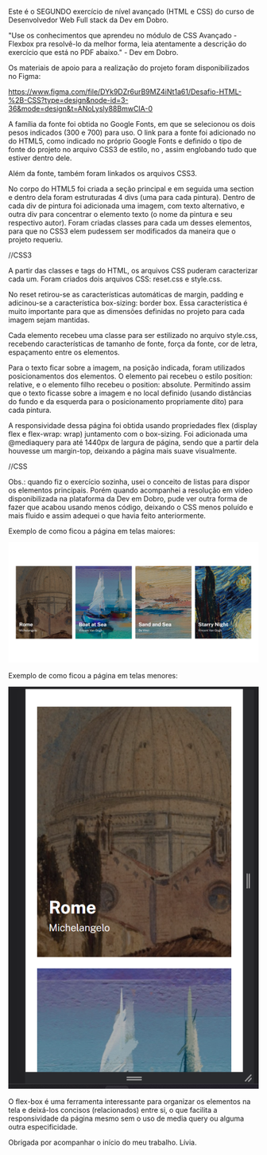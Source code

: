 Este é o SEGUNDO exercício de nível avançado (HTML e CSS) do curso de Desenvolvedor Web Full stack da Dev em Dobro.

"Use os conhecimentos que aprendeu no módulo de CSS Avançado - Flexbox pra resolvê-lo da melhor forma, leia atentamente a descrição do exercício que está no PDF abaixo." - Dev em Dobro.

Os materiais de apoio para a realização do projeto foram disponibilizados no Figma:

https://www.figma.com/file/DYk9DZr6urB9MZ4iNt1a61/Desafio-HTML-%2B-CSS?type=design&node-id=3-36&mode=design&t=ANoLysly88BmwCIA-0

<head>
A família da fonte foi obtida no Google Fonts, em que se selecionou os dois pesos indicados (300 e 700) para uso. O link para a fonte foi adicionado no do HTML5, como indicado no próprio Google Fonts e definido o tipo de fonte do projeto no arquivo CSS3 de estilo, no , assim englobando tudo que estiver dentro dele.

Além da fonte, também foram linkados os arquivos CSS3.
</head>

<body>

No corpo do HTML5 foi criada a seção principal e em seguida uma section e dentro dela foram estruturadas 4 divs (uma para cada pintura).
Dentro de cada div de pintura foi adicionada uma imagem, com texto alternativo, e outra div para concentrar o elemento texto (o nome da pintura e seu respectivo autor).
Foram criadas classes para cada um desses elementos, para que no CSS3 elem pudessem ser modificados da maneira que o projeto requeriu.

</body>

//CSS3

A partir das classes e tags do HTML, os arquivos CSS puderam caracterizar cada um.
Foram criados dois arquivos CSS: reset.css e style.css.

No reset retirou-se as características automáticas de margin, padding e adicinou-se a característica box-sizing: border box. Essa característica é muito importante para que as dimensões definidas no projeto para cada imagem sejam mantidas.

Cada elemento recebeu uma classe para ser estilizado no arquivo style.css, recebendo características de tamanho de fonte, força da fonte, cor de letra, espaçamento entre os elementos.

Para o texto ficar sobre a imagem, na posição indicada, foram utilizados posicionamentos dos elementos. O elemento pai recebeu o estilo position: relative, e o elemento filho recebeu o position: absolute. Permitindo assim que o texto ficasse sobre a imagem e no local definido (usando distâncias do fundo e da esquerda para o posicionamento propriamente dito) para cada pintura.

A responsividade dessa página foi obtida usando propriedades flex (display flex e flex-wrap: wrap) juntamento com o box-sizing. Foi adicionada uma @mediaquery para até  1440px de largura de página, sendo que a partir dela houvesse um margin-top, deixando a página mais suave visualmente. 

//CSS

Obs.: quando fiz o exercício sozinha, usei o conceito de listas para dispor os elementos principais. Porém quando acompanhei a resolução em vídeo disponibilizada na plataforma da Dev em Dobro, pude ver outra forma de fazer que acabou usando menos código, deixando o CSS menos poluído e mais fluido e assim adequei o que havia feito anteriormente.

Exemplo de como ficou a página em telas maiores:

![Desktop](desktop-desing.png)


Exemplo de como ficou a página em telas menores:

![Celular](celular-design.png)

O flex-box é uma ferramenta interessante para organizar os elementos na tela e deixá-los concisos (relacionados) entre si, o que facilita a responsividade da página mesmo sem o uso de media query ou alguma outra especificidade.

Obrigada por acompanhar o início do meu trabalho. Lívia.